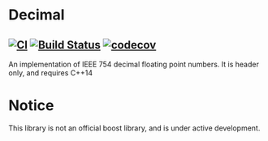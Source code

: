 # Decimal
[![CI](https://github.com/cppalliance/decimal/actions/workflows/ci.yml/badge.svg?branch=develop)](https://github.com/cppalliance/decimal/actions/workflows/ci.yml)
[![Build Status](https://drone.cpp.al/api/badges/cppalliance/decimal/status.svg?ref=refs/heads/develop)](https://drone.cpp.al/cppalliance/decimal)
[![codecov](https://codecov.io/gh/cppalliance/decimal/graph/badge.svg?token=drvY8nnV5S)](https://codecov.io/gh/cppalliance/decimal)
---

An implementation of IEEE 754 decimal floating point numbers.
It is header only, and requires C++14

# Notice
This library is not an official boost library, and is under active development.
